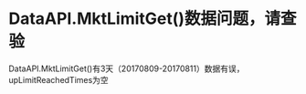 # DataAPI.MktLimitGet()数据问题，请查验

DataAPI.MktLimitGet()有3天（20170809-20170811）数据有误， upLimitReachedTimes为空